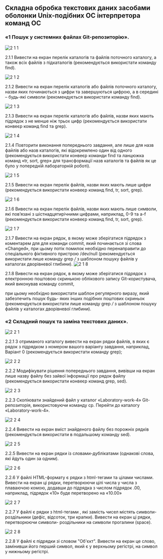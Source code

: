 ## Складна обробка текстових даних засобами оболонки Unix-подібних ОС інтерпретора команд ОС

### «1 Пошук у системних файлах Git-репозиторію».

![2 1 1](https://github.com/andrey8xd/Laboratorywork4/assets/162118463/805d7a46-629e-4db2-b061-a15534d0fa5c)

2.1.1 Вивести на екран перелік каталогів та файлів поточного каталогу, а також всіх
файлів з підкаталогів (рекомендується використати команду find).

![2 1 2](https://github.com/andrey8xd/Laboratorywork4/assets/162118463/75e3f349-cd28-4160-bef2-173f79bb64d1)

2.1.2 Вивести на екран перелік каталогів або файлів поточного каталогу, назви яких
починаються з цифри та завершуються цифрою, а в середині – будь-які символи
(рекомендується використати команду find).

![2 1 3](https://github.com/andrey8xd/Laboratorywork4/assets/162118463/8be63a91-9136-4d80-8abe-cf3633690cd1)

2.1.3 Вивести на екран перелік каталогів або файлів, назви яких мають підрядок з
не менше ніж трьох цифр (рекомендується використати конвеєр команд find та grep).

![2 1 4](https://github.com/andrey8xd/Laboratorywork4/assets/162118463/25e61306-6a6a-45ac-a046-8e205cf59b0d)

2.1.4 Повторити виконання попереднього завдання, але лише для назв файлів або
назв каталогів, які відокремлено один від одного (рекомендується використати конвеєр
команди find та ланцюжка команд «tr, sort, grep» для трансформації назв каталогів
та файлів як це було у попередній лабораторній роботі).


![2 1 5](https://github.com/andrey8xd/Laboratorywork4/assets/162118463/c84a5670-532c-4104-9c1b-c88730264d23)

2.1.5 Вивести на екран перелік файлів, назви яких мають лише цифри
(рекомендується використати конвеєр команд find, tr, sort, grep).

![2 1 6](https://github.com/andrey8xd/Laboratorywork4/assets/162118463/6e1b2ee8-d008-4252-9488-fab7c0c3640a)

2.1.6 Вивести на екран перелік файлів, назви яких мають лише символи, які
пов’язані з шістнадцятирічними цифрами, наприклад, 0-9 та a-f (рекомендується використати
конвеєр команд find, tr, sort, grep).


![2 1 7](https://github.com/andrey8xd/Laboratorywork4/assets/162118463/07d3328f-ff4e-42fd-be00-86829ccfa870)

2.1.7 Вивести на екран рядок, в якому може зберігатися підрядок з коментарем для
для команди commit, який починається зі слова «Changed», при цьому потік помилок
необхідно перенаправити до спеціального фіктивного пристрою /dev/null
(рекомендується використати лише команду grep */* з шаблоном пошуку файлів у
каталогах дворівневої глибини).
![2 1 8](https://github.com/andrey8xd/Laboratorywork4/assets/162118463/06e21efc-592e-4907-8c58-b605a8e9ee10)

2.1.8 Вивести на екран рядок, в якому може зберігатися підрядок з електронною
поштовою скринькою облікового запису Git-користувача, який виконував команду commit,

при цьому необхідно використати шаблон регулярного виразу, який забезпечить пошук будь-
яких інших подібних поштових скриньок (рекомендується використати лише команду grep
*/* з шаблоном пошуку файлів у каталогах дворівневої глибини).


### «2 Складний пошук та заміна текстових даних».

![2 2 1](https://github.com/andrey8xd/Laboratorywork4/assets/162118463/210b1a8b-733c-409d-b1d3-3077fb30228a)

2.2.1 З отриманого каталогу вивести на екран рядки файлів, в яких є рядок з
підрядком з номером вашого варіанту завдання, наприклад, Варіант 0 (рекомендується
використати команду grep);

![2 2 2](https://github.com/andrey8xd/Laboratorywork4/assets/162118463/9d7e553e-1fe6-433e-a553-bcba1cdaa575)

2.2.2 Модифікувати рішення попереднього завдання, вивівши на екран лише назву
файлу без зайвої інформації про рядок файлу (рекомендується використати конвеєр команд
grep, sed).

![2 2 3](https://github.com/andrey8xd/Laboratorywork4/assets/162118463/67e85b40-4ebd-47d8-9576-7ebc30c57919)

2.2.3 Скопіювати знайдений файл у каталог «Laboratory-work-4» Git-репозиторія,
використовуючи команду cp. Перейти до каталогу «Laboratory-work-4».

![2 2 4](https://github.com/andrey8xd/Laboratorywork4/assets/162118463/d1292f91-0f69-4e28-9d73-58c181ac0497)

2.2.4 Вивести на екран вміст знайденого файлу без порожніх рядків (рекомендується
використати в подальшому команду sed).

![2 2 5](https://github.com/andrey8xd/Laboratorywork4/assets/162118463/9fddb1ca-62f3-42b6-9c47-71fa3998f7e4)

2.2.5 Вивести на екран рядки із словами-дублікатами (однакові слова, які йдуть один
за одним).

![2 2 6](https://github.com/andrey8xd/Laboratorywork4/assets/162118463/7150dbdc-026a-4b28-a5af-6f3737645b08)

2.2.6 У файлі HTML-формату є рядки з html-тегами <td> та цілами числами. Вивести
на екран ці рядки, перетворюючи цілі числа у числа з плаваючою комою, додавши до підрядка
з числом підрядок .00, наприклад, підрядок «10» буде перетворено на «10.00»

![2 2 7](https://github.com/andrey8xd/Laboratorywork4/assets/162118463/eaec5036-38ee-4fa7-80bd-24f58c407a82)

2.2.7 У файлі є рядки з html-тегами <td>, які замість чисел містять символи-
роздільники (дефіс, відсоток, три крапки). Вивести на екран ці рядки, перетворюючи символи-
роздільники на символи прогалини (space).

![2 2 8](https://github.com/andrey8xd/Laboratorywork4/assets/162118463/89eed6fb-857e-4e98-b6b7-2945069bca33)

2.2.8 У файлі є підрядки зі словом "Об'єкт". Вивести на екран це слово, замінивши
його перший символ, який є у верхньому регістрі, на символ у нижньому регістрі.




